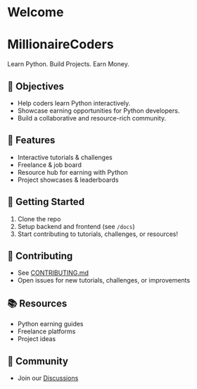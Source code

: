 # Welcome
# MillionaireCoders

Learn Python. Build Projects. Earn Money.

## 🎯 Objectives
- Help coders learn Python interactively.
- Showcase earning opportunities for Python developers.
- Build a collaborative and resource-rich community.

## 🚀 Features
- Interactive tutorials & challenges
- Freelance & job board
- Resource hub for earning with Python
- Project showcases & leaderboards

## 🏁 Getting Started
1. Clone the repo
2. Setup backend and frontend (see `/docs`)
3. Start contributing to tutorials, challenges, or resources!

## 🤝 Contributing
- See [CONTRIBUTING.md](CONTRIBUTING.md)
- Open issues for new tutorials, challenges, or improvements

## 📚 Resources
- Python earning guides
- Freelance platforms
- Project ideas

## 💬 Community
- Join our [Discussions](link)
